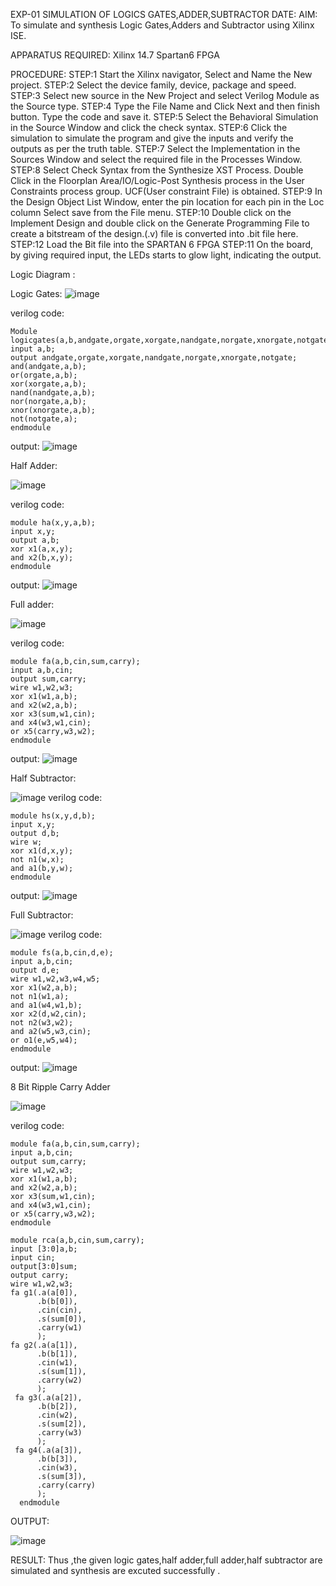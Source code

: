 EXP-01    SIMULATION OF LOGICS GATES,ADDER,SUBTRACTOR
DATE:
AIM: To simulate and synthesis Logic Gates,Adders and Subtractor using Xilinx ISE.

APPARATUS REQUIRED: Xilinx 14.7 Spartan6 FPGA

PROCEDURE: STEP:1 Start the Xilinx navigator, Select and Name the New project. STEP:2 Select the device family, device, package and speed. STEP:3 Select new source in the New Project and select Verilog Module as the Source type. STEP:4 Type the File Name and Click Next and then finish button. Type the code and save it. STEP:5 Select the Behavioral Simulation in the Source Window and click the check syntax. STEP:6 Click the simulation to simulate the program and give the inputs and verify the outputs as per the truth table. STEP:7 Select the Implementation in the Sources Window and select the required file in the Processes Window. STEP:8 Select Check Syntax from the Synthesize XST Process. Double Click in the Floorplan Area/IO/Logic-Post Synthesis process in the User Constraints process group. UCF(User constraint File) is obtained. STEP:9 In the Design Object List Window, enter the pin location for each pin in the Loc column Select save from the File menu. STEP:10 Double click on the Implement Design and double click on the Generate Programming File to create a bitstream of the design.(.v) file is converted into .bit file here. STEP:12 Load the Bit file into the SPARTAN 6 FPGA STEP:11 On the board, by giving required input, the LEDs starts to glow light, indicating the output.

Logic Diagram :

Logic Gates:
![image](https://github.com/navaneethans/VLSI-LAB-EXPERIMENTS/assets/6987778/ee17970c-3ac9-4603-881b-88e2825f41a4)

verilog code:
```
Module logicgates(a,b,andgate,orgate,xorgate,nandgate,norgate,xnorgate,notgate);
input a,b;
output andgate,orgate,xorgate,nandgate,norgate,xnorgate,notgate;
and(andgate,a,b);
or(orgate,a,b);
xor(xorgate,a,b);
nand(nandgate,a,b);
nor(norgate,a,b);
xnor(xnorgate,a,b);
not(notgate,a);
endmodule
```
output:
![image](https://github.com/navaneethans/VLSI-LAB-EXP-1/assets/159146834/2965c28d-ddca-400a-a332-9844b224ed16)




Half Adder:

![image](https://github.com/navaneethans/VLSI-LAB-EXPERIMENTS/assets/6987778/0e1ecb96-0c25-4556-832b-aeeedfdfe7b9)

verilog code:
```
module ha(x,y,a,b);
input x,y;
output a,b;
xor x1(a,x,y);
and x2(b,x,y);
endmodule
```

output:
![image](https://github.com/navaneethans/VLSI-LAB-EXP-1/assets/159146834/8fbd7a33-eb61-41b9-9622-4b812f7fe82b)




Full adder:

![image](https://github.com/navaneethans/VLSI-LAB-EXPERIMENTS/assets/6987778/9bb3964c-438f-469d-a3de-c1cca6f323fb)

verilog code:
```
module fa(a,b,cin,sum,carry);
input a,b,cin;
output sum,carry;
wire w1,w2,w3;
xor x1(w1,a,b);
and x2(w2,a,b);
xor x3(sum,w1,cin);
and x4(w3,w1,cin);
or x5(carry,w3,w2);
endmodule
```
output:
![image](https://github.com/navaneethans/VLSI-LAB-EXP-1/assets/159146834/ac345e41-7d77-4b50-b09c-e4e17dbe0c73)




Half Subtractor:

![image](https://github.com/navaneethans/VLSI-LAB-EXPERIMENTS/assets/6987778/731470b7-eb4e-49f8-8bb7-2994052a7184)
verilog code:
```
module hs(x,y,d,b);
input x,y;
output d,b;
wire w;
xor x1(d,x,y);
not n1(w,x);
and a1(b,y,w);
endmodule
```
output:
![image](https://github.com/navaneethans/VLSI-LAB-EXP-1/assets/159146834/6fbca922-73b4-49ef-8fa1-8b06d313eea9)






Full Subtractor:

![image](https://github.com/navaneethans/VLSI-LAB-EXPERIMENTS/assets/6987778/d66f874b-c1f2-44b3-a035-7149b56430c1)
verilog code:
```
module fs(a,b,cin,d,e);
input a,b,cin;
output d,e;
wire w1,w2,w3,w4,w5;
xor x1(w2,a,b);
not n1(w1,a);
and a1(w4,w1,b);
xor x2(d,w2,cin);
not n2(w3,w2);
and a2(w5,w3,cin);
or o1(e,w5,w4);
endmodule
```
output:
![image](https://github.com/navaneethans/VLSI-LAB-EXP-1/assets/159146834/2ee62656-4891-4df1-8e66-4c4957c664c1)





8 Bit Ripple Carry Adder

![image](https://github.com/navaneethans/VLSI-LAB-EXPERIMENTS/assets/6987778/7385a408-40a5-4203-8050-b72818622d79)

verilog code:
```
module fa(a,b,cin,sum,carry);
input a,b,cin;
output sum,carry;
wire w1,w2,w3;
xor x1(w1,a,b);
and x2(w2,a,b);
xor x3(sum,w1,cin);
and x4(w3,w1,cin);
or x5(carry,w3,w2);
endmodule

module rca(a,b,cin,sum,carry);
input [3:0]a,b;
input cin;
output[3:0]sum;
output carry;
wire w1,w2,w3;
fa g1(.a(a[0]),
      .b(b[0]),
      .cin(cin),
      .s(sum[0]),
      .carry(w1)
      );
fa g2(.a(a[1]),
      .b(b[1]),
      .cin(w1),
      .s(sum[1]),
      .carry(w2)
      );
 fa g3(.a(a[2]),
      .b(b[2]),
      .cin(w2),
      .s(sum[2]),
      .carry(w3)
      );
 fa g4(.a(a[3]),
      .b(b[3]),
      .cin(w3),
      .s(sum[3]),
      .carry(carry)
      );
  endmodule
```



OUTPUT:

![image](https://github.com/navaneethans/VLSI-LAB-EXP-1/assets/159146834/68219bc4-6925-440b-8226-629ed1471ed9)


RESULT:
Thus ,the given logic gates,half adder,full adder,half subtractor are simulated and synthesis are excuted successfully .


